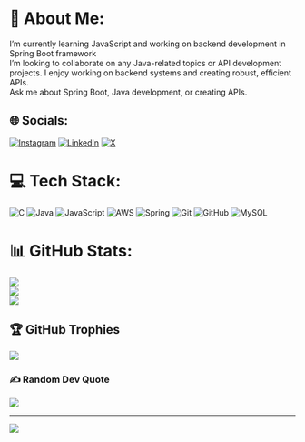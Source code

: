 # 💫 About Me:
I’m currently learning JavaScript and working on backend  development in Spring Boot framework<br>I’m looking to collaborate on any Java-related topics or API development projects. I enjoy working on backend systems and creating robust, efficient APIs.<br>Ask me about Spring Boot, Java development, or creating APIs.


## 🌐 Socials:
[![Instagram](https://img.shields.io/badge/Instagram-%23E4405F.svg?logo=Instagram&logoColor=white)](https://instagram.com/alwaysharshitbarua) [![LinkedIn](https://img.shields.io/badge/LinkedIn-%230077B5.svg?logo=linkedin&logoColor=white)]([https://www.linkedin.com/in/harshit-barua-617165205/]) [![X](https://img.shields.io/badge/X-black.svg?logo=X&logoColor=white)](https://x.com/@BaruaHarshit) 

# 💻 Tech Stack:
![C](https://img.shields.io/badge/c-%2300599C.svg?style=for-the-badge&logo=c&logoColor=white) ![Java](https://img.shields.io/badge/java-%23ED8B00.svg?style=for-the-badge&logo=openjdk&logoColor=white) ![JavaScript](https://img.shields.io/badge/javascript-%23323330.svg?style=for-the-badge&logo=javascript&logoColor=%23F7DF1E) ![AWS](https://img.shields.io/badge/AWS-%23FF9900.svg?style=for-the-badge&logo=amazon-aws&logoColor=white) ![Spring](https://img.shields.io/badge/spring-%236DB33F.svg?style=for-the-badge&logo=spring&logoColor=white) ![Git](https://img.shields.io/badge/git-%23F05033.svg?style=for-the-badge&logo=git&logoColor=white) ![GitHub](https://img.shields.io/badge/github-%23121011.svg?style=for-the-badge&logo=github&logoColor=white) ![MySQL](https://img.shields.io/badge/mysql-4479A1.svg?style=for-the-badge&logo=mysql&logoColor=white)
# 📊 GitHub Stats:
![](https://github-readme-stats.vercel.app/api?username=alwaysHarshit&theme=date_night&hide_border=true&include_all_commits=false&count_private=false)<br/>
![](https://github-readme-streak-stats.herokuapp.com/?user=alwaysHarshit&theme=date_night&hide_border=true)<br/>
![](https://github-readme-stats.vercel.app/api/top-langs/?username=alwaysHarshit&theme=date_night&hide_border=true&include_all_commits=false&count_private=false&layout=compact)

## 🏆 GitHub Trophies
![](https://github-profile-trophy.vercel.app/?username=alwaysHarshit&theme=date_night&no-frame=true&no-bg=true&margin-w=4)

### ✍️ Random Dev Quote
![](https://quotes-github-readme.vercel.app/api?type=horizontal&theme=merko)

---
[![](https://visitcount.itsvg.in/api?id=alwaysHarshit&icon=0&color=0)](https://visitcount.itsvg.in)

<!-- Proudly created with GPRM ( https://gprm.itsvg.in ) -->
